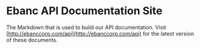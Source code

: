 Ebanc API Documentation Site
============================

The Markdown that is used to build our API documentation. Visit [http://ebanccorp.com/api](http://ebanccorp.com/api) for the latest version of these documents.